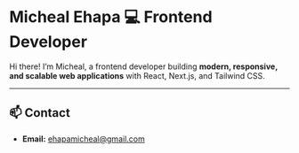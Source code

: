 # Micheal Ehapa 💻 Frontend Developer

Hi there! I’m Micheal, a frontend developer building **modern, responsive, and scalable web applications** with React, Next.js, and Tailwind CSS.  

---

## 📫 Contact

- **Email:** ehapamicheal@gmail.com